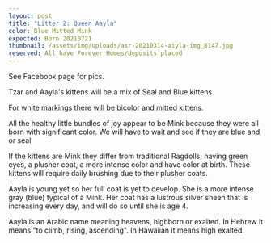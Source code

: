 ```yaml
---
layout: post
title: "Litter 2: Queen Aayla"
color: Blue Mitted Mink
expected: Born 20210721
thumbnail: /assets/img/uploads/asr-20210314-aiyla-img_8147.jpg
reserved: All have Forever Homes/deposits placed
---
```

See Facebook page for pics. 

Tzar and Aayla's kittens will be a mix of Seal and Blue kittens.  

For white markings there will be bicolor and mitted kittens.

All the healthy little bundles of joy appear to be Mink because they were all born with significant color. We will have to wait and see if they are blue and or seal

 If the kittens are Mink they differ from traditional Ragdolls; having green eyes,  a plusher coat, a more intense color and have color at birth. These kittens will require daily brushing due to their plusher coats. 

Aayla is young yet so her full coat is yet to develop. She is a more intense gray (blue) typical of a Mink.  Her coat has a lustrous silver sheen that is increasing every day, and will do so until she is age 4. 

Aayla is an Arabic name meaning heavens, highborn or exalted. In Hebrew it means "to climb, rising, ascending". In Hawaiian it means high exalted.
